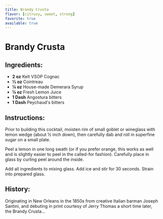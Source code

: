 ```yaml
---
title: Brandy Crusta
flavor: [citrusy, sweet, strong]
favorite: true
available: true
---
```

# Brandy Crusta

## Ingredients:
- **2 oz** Kelt VSOP Cognac
- **½ oz** Cointreau
- **¼ oz** House-made Demerara Syrup
- **¼ oz** Fresh Lemon Juice
- **1 Dash** Angostura bitters
- **1 Dash** Peychaud's bitters

## Instructions:
Prior to building this cocktail, moisten rim of small goblet or wineglass with lemon wedge (about ½ inch down), then carefully dab and roll in superfine sugar on a small plate.

Peel a lemon in one long swath (or if you prefer orange, this works as well and is slightly easier to peel in the called-for fashion). Carefully place in glass by curling peel around the inside.

Add all ingredients to mixing glass. Add ice and stir for 30 seconds. Strain into prepared glass.

## History:
Originating in New Orleans in the 1850s from creative Italian barman Joseph Santini, and debuting in print courtesy of Jerry Thomas a short time later, the Brandy Crusta...

